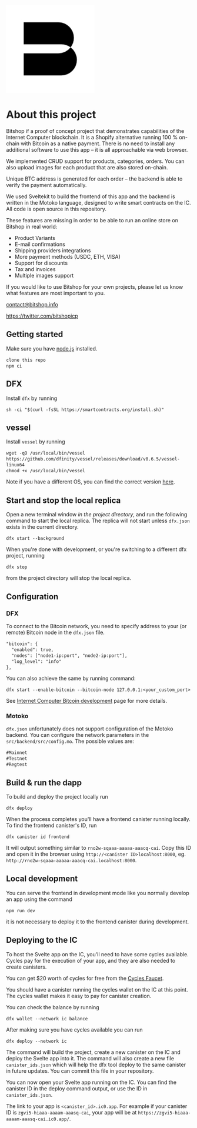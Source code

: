 <p align="left" >
  <img width="240"  src="./src/frontend/static/bitshop_logo_small.jpg">
</p>

# About this project

Bitshop if a proof of concept project that demonstrates capabilities of the Internet Computer blockchain. It is a Shopify alternative running 100 % on-chain with Bitcoin as a native payment. There is no need to install any additional software to use this app – it is all approachable via web browser.

We implemented CRUD support for products, categories, orders. You can also upload images for each product that are also stored on-chain.

Unique BTC address is generated for each order – the backend is able to verify the payment automatically.

We used Sveltekit to build the frontend of this app and the backend is written in the Motoko language, designed to write smart contracts on the IC. All code is open source in this repository.

These features are missing in order to be able to run an online store on Bitshop in real world:

<ul>
  <li>Product Variants</li>
  <li>E-mail confirmations</li>
  <li>Shipping providers integrations</li>
  <li>More payment methods (USDC, ETH, VISA)</li>
  <li>Support for discounts</li>
  <li>Tax and invoices</li>
  <li>Multiple images support</li>
</ul>

If you would like to use Bitshop for your own projects, please let us know what features are most important to you.

<contact@bitshop.info>

<https://twitter.com/bitshopicp>

## Getting started

Make sure you have [node.js](https://nodejs.org/) installed.

```
clone this repo
npm ci
```

## DFX

Install `dfx` by running

```
sh -ci "$(curl -fsSL https://smartcontracts.org/install.sh)"
```

## vessel

Install `vessel` by running

```
wget -qO /usr/local/bin/vessel https://github.com/dfinity/vessel/releases/download/v0.6.5/vessel-linux64
chmod +x /usr/local/bin/vessel
```

Note if you have a different OS, you can find the correct version [here](https://github.com/dfinity/vessel/releases/tag/v0.6.5).

## Start and stop the local replica

Open a new terminal window _in the project directory_, and run the following command to start the local replica. The replica will not start unless `dfx.json` exists in the current directory.

```
dfx start --background
```

When you're done with development, or you're switching to a different dfx project, running

```
dfx stop
```

from the project directory will stop the local replica.

## Configuration

### DFX

To connect to the Bitcoin network, you need to specify address to your (or remote) Bitcoin node in the `dfx.json` file.

```
"bitcoin": {
  "enabled": true,
  "nodes": ["node1-ip:port", "node2-ip:port"],
  "log_level": "info"
},
```

You can also achieve the same by running command:

```
dfx start --enable-bitcoin --bitcoin-node 127.0.0.1:<your_custom_port>
```

See [Internet Computer Bitcoin development](https://internetcomputer.org/docs/current/developer-docs/integrations/bitcoin/local-development) page for more details.

### Motoko
`dfx.json` unfortunately does not support configuration of the Motoko backend.
You can configure the network parameters in the `src/backend/src/config.mo`. The possible values are:
````
#Mainnet
#Testnet
#Regtest
````

## Build & run the dapp

To build and deploy the project locally run

```
dfx deploy
```

When the process completes you'll have a frontend canister running locally. To find the frontend canister's ID, run

```
dfx canister id frontend
```

It will output something similar to `rno2w-sqaaa-aaaaa-aaacq-cai`. Copy this ID and open it in the browser using `http://<canister ID>localhost:8000`, eg. `http://rno2w-sqaaa-aaaaa-aaacq-cai.localhost:8000`.

## Local development

You can serve the frontend in development mode like you normally develop an app using the command

```
npm run dev
```

it is not necessary to deploy it to the frontend canister during development.

## Deploying to the IC

To host the Svelte app on the IC, you'll need to have some cycles available. Cycles pay for the execution of your app, and they are also needed to create canisters.

You can get $20 worth of cycles for free from the [Cycles Faucet](faucet.dfinity.org).

You should have a canister running the cycles wallet on the IC at this point. The cycles wallet makes it easy to pay for canister creation.

You can check the balance by running

```
dfx wallet --network ic balance
```

After making sure you have cycles available you can run

```
dfx deploy --network ic
```

The command will build the project, create a new canister on the IC and deploy the Svelte app into it. The command will also create a new file `canister_ids.json` which will help the dfx tool deploy to the same canister in future updates. You can commit this file in your repository.

You can now open your Svelte app running on the IC. You can find the canister ID in the deploy command output, or use the ID in `canister_ids.json`.

The link to your app is `<canister_id>.ic0.app`. For example if your canister ID is `zgvi5-hiaaa-aaaam-aaasq-cai`, your app will be at `https://zgvi5-hiaaa-aaaam-aaasq-cai.ic0.app/`.
